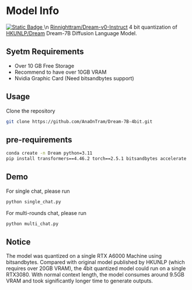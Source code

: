 # Model Info
[![Static Badge](https://img.shields.io/badge/Hugging%20Face%20🤗-Dream%207B_Base-blue)
]([https://huggingface.co/Dream-org/Dream-v0-Base-7B](https://huggingface.co/Rainnighttram/Dream-v0-Instruct-7B-4bit))\n
[Rinnighttram/Dream-v0-Instruct](https://huggingface.co/Rainnighttram/Dream-v0-Instruct-7B-4bit)
4 bit quantization of [HKUNLP/Dream](https://github.com/HKUNLP/Dream) Dream-7B Diffusion Language Model.
## Syetm Requirements
- Over 10 GB Free Storage
- Recommend to have over 10GB VRAM
- Nvidia Graphic Card (Need bitsandbytes support)
## Usage
Clone the repository 
```bash
git clone https://github.com/AnaOnTram/Dream-7B-4bit.git
```

## pre-requirements
```bash
conda create -n Dream python=3.11
pip install transformers==4.46.2 torch==2.5.1 bitsandbytes accelerate
```

## Demo
For single chat, please run 
```bash
python single_chat.py
```
For multi-rounds chat, please run 
```bash
python multi_chat.py
```
## Notice
The model was quantized on a single RTX A6000 Machine using bitsandbytes. Compared with original model published by HKUNLP (which requires over 20GB VRAM), the 4bit quantized model could run on a single RTX3080. With normal context length, the model consumes around 9.5GB VRAM and took significantly longer time to generate outputs.
